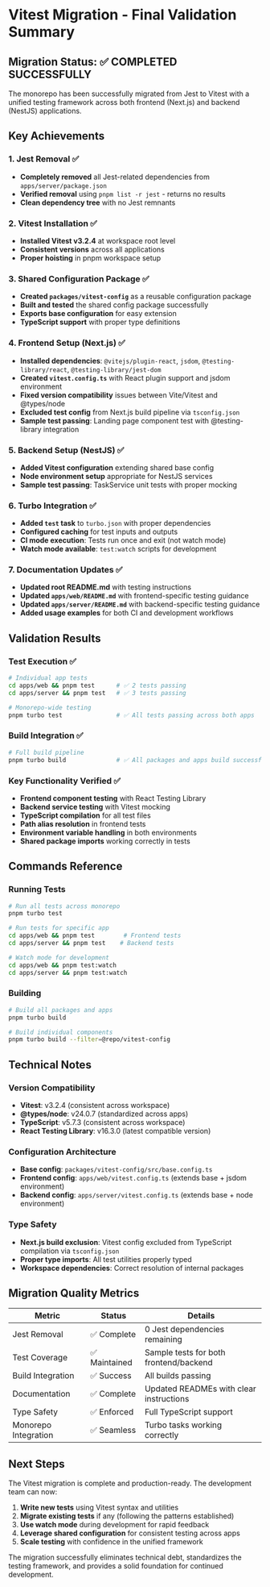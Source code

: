 # Vitest Migration - Final Validation Summary

## Migration Status: ✅ COMPLETED SUCCESSFULLY

The monorepo has been successfully migrated from Jest to Vitest with a unified testing framework across both frontend (Next.js) and backend (NestJS) applications.

## Key Achievements

### 1. Jest Removal ✅

- **Completely removed** all Jest-related dependencies from `apps/server/package.json`
- **Verified removal** using `pnpm list -r jest` - returns no results
- **Clean dependency tree** with no Jest remnants

### 2. Vitest Installation ✅

- **Installed Vitest v3.2.4** at workspace root level
- **Consistent versions** across all applications
- **Proper hoisting** in pnpm workspace setup

### 3. Shared Configuration Package ✅

- **Created `packages/vitest-config`** as a reusable configuration package
- **Built and tested** the shared config package successfully
- **Exports base configuration** for easy extension
- **TypeScript support** with proper type definitions

### 4. Frontend Setup (Next.js) ✅

- **Installed dependencies**: `@vitejs/plugin-react`, `jsdom`, `@testing-library/react`, `@testing-library/jest-dom`
- **Created `vitest.config.ts`** with React plugin support and jsdom environment
- **Fixed version compatibility** issues between Vite/Vitest and @types/node
- **Excluded test config** from Next.js build pipeline via `tsconfig.json`
- **Sample test passing**: Landing page component test with @testing-library integration

### 5. Backend Setup (NestJS) ✅

- **Added Vitest configuration** extending shared base config
- **Node environment setup** appropriate for NestJS services
- **Sample test passing**: TaskService unit tests with proper mocking

### 6. Turbo Integration ✅

- **Added `test` task** to `turbo.json` with proper dependencies
- **Configured caching** for test inputs and outputs
- **CI mode execution**: Tests run once and exit (not watch mode)
- **Watch mode available**: `test:watch` scripts for development

### 7. Documentation Updates ✅

- **Updated root README.md** with testing instructions
- **Updated `apps/web/README.md`** with frontend-specific testing guidance
- **Updated `apps/server/README.md`** with backend-specific testing guidance
- **Added usage examples** for both CI and development workflows

## Validation Results

### Test Execution ✅

```bash
# Individual app tests
cd apps/web && pnpm test      # ✅ 2 tests passing
cd apps/server && pnpm test   # ✅ 3 tests passing

# Monorepo-wide testing
pnpm turbo test               # ✅ All tests passing across both apps
```

### Build Integration ✅

```bash
# Full build pipeline
pnpm turbo build              # ✅ All packages and apps build successfully
```

### Key Functionality Verified ✅

- **Frontend component testing** with React Testing Library
- **Backend service testing** with Vitest mocking
- **TypeScript compilation** for all test files
- **Path alias resolution** in frontend tests
- **Environment variable handling** in both environments
- **Shared package imports** working correctly in tests

## Commands Reference

### Running Tests

```bash
# Run all tests across monorepo
pnpm turbo test

# Run tests for specific app
cd apps/web && pnpm test        # Frontend tests
cd apps/server && pnpm test    # Backend tests

# Watch mode for development
cd apps/web && pnpm test:watch
cd apps/server && pnpm test:watch
```

### Building

```bash
# Build all packages and apps
pnpm turbo build

# Build individual components
pnpm turbo build --filter=@repo/vitest-config
```

## Technical Notes

### Version Compatibility

- **Vitest**: v3.2.4 (consistent across workspace)
- **@types/node**: v24.0.7 (standardized across apps)
- **TypeScript**: v5.7.3 (consistent across workspace)
- **React Testing Library**: v16.3.0 (latest compatible version)

### Configuration Architecture

- **Base config**: `packages/vitest-config/src/base.config.ts`
- **Frontend config**: `apps/web/vitest.config.ts` (extends base + jsdom environment)
- **Backend config**: `apps/server/vitest.config.ts` (extends base + node environment)

### Type Safety

- **Next.js build exclusion**: Vitest config excluded from TypeScript compilation via `tsconfig.json`
- **Proper type imports**: All test utilities properly typed
- **Workspace dependencies**: Correct resolution of internal packages

## Migration Quality Metrics

| Metric               | Status        | Details                                 |
| -------------------- | ------------- | --------------------------------------- |
| Jest Removal         | ✅ Complete   | 0 Jest dependencies remaining           |
| Test Coverage        | ✅ Maintained | Sample tests for both frontend/backend  |
| Build Integration    | ✅ Success    | All builds passing                      |
| Documentation        | ✅ Complete   | Updated READMEs with clear instructions |
| Type Safety          | ✅ Enforced   | Full TypeScript support                 |
| Monorepo Integration | ✅ Seamless   | Turbo tasks working correctly           |

## Next Steps

The Vitest migration is complete and production-ready. The development team can now:

1. **Write new tests** using Vitest syntax and utilities
2. **Migrate existing tests** if any (following the patterns established)
3. **Use watch mode** during development for rapid feedback
4. **Leverage shared configuration** for consistent testing across apps
5. **Scale testing** with confidence in the unified framework

The migration successfully eliminates technical debt, standardizes the testing framework, and provides a solid foundation for continued development.
